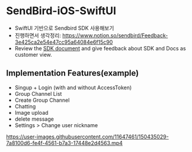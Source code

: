 # SendBird-iOS-SwiftUI
- SwiftUI 기반으로 Sendbird SDK 사용해보기
- 진행하면서 생각정리: https://www.notion.so/sendbird/Feedback-3e425ca2e54e47cc95a64084e6f15c90
- Review the [SDK document](https://sendbird.com/docs/chat/v3/ios/guides/group-channel) and give feedback about SDK and Docs as customer view.

## Implementation Features(example)
- Singup + Login (with and without AccessToken)
- Group Channel List
- Create Group Channel
- Chatting
- Image upload
- delete message
- Settings > Change user nickname

https://user-images.githubusercontent.com/11647461/150435029-7a8100d6-fe4f-4561-b7a3-17448e2d4563.mp4

